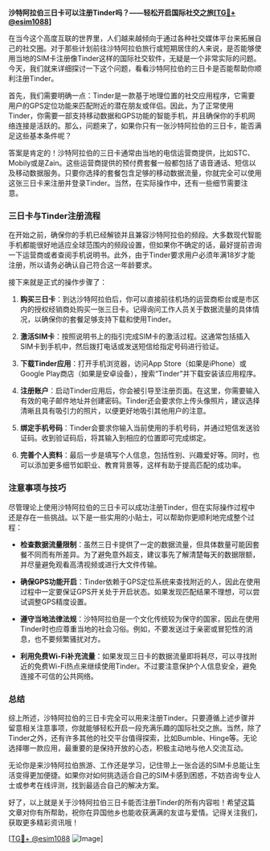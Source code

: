 **沙特阿拉伯三日卡可以注册Tinder吗？——轻松开启国际社交之旅[[TG💪+ @esim1088](https://t.me/s/esim1088)]**

在当今这个高度互联的世界里，人们越来越倾向于通过各种社交媒体平台来拓展自己的社交圈。对于那些计划前往沙特阿拉伯旅行或短期居住的人来说，是否能够使用当地的SIM卡注册像Tinder这样的国际社交软件，无疑是一个非常实际的问题。今天，我们就来详细探讨一下这个问题，看看沙特阿拉伯的三日卡是否能帮助你顺利注册Tinder。

首先，我们需要明确一点：Tinder是一款基于地理位置的社交应用程序，它需要用户的GPS定位功能来匹配附近的潜在朋友或伴侣。因此，为了正常使用Tinder，你需要一部支持移动数据和GPS功能的智能手机，并且确保你的手机网络连接是活跃的。那么，问题来了，如果你只有一张沙特阿拉伯的三日卡，能否满足这些基本条件呢？

答案是肯定的！沙特阿拉伯的三日卡通常由当地的电信运营商提供，比如STC、Mobily或是Zain。这些运营商提供的预付费套餐一般都包括了语音通话、短信以及移动数据服务。只要你选择的套餐包含足够的移动数据流量，你就完全可以使用这张三日卡来注册并登录Tinder。当然，在实际操作中，还有一些细节需要注意。

### 三日卡与Tinder注册流程

在开始之前，确保你的手机已经解锁并且兼容沙特阿拉伯的频段。大多数现代智能手机都能很好地适应全球范围内的频段设置，但如果你不确定的话，最好提前咨询一下运营商或者查阅手机说明书。此外，由于Tinder要求用户必须年满18岁才能注册，所以请务必确认自己符合这一年龄要求。

接下来就是正式的操作步骤了：

1. **购买三日卡**：到达沙特阿拉伯后，你可以直接前往机场的运营商柜台或是市区内的授权经销商处购买一张三日卡。记得询问工作人员关于数据流量的具体情况，以确保你的套餐足够支持下载和使用Tinder。

2. **激活SIM卡**：按照说明书上的指引完成SIM卡的激活过程。这通常包括插入SIM卡到手机中，然后拨打电话或发送短信给指定号码进行验证。

3. **下载Tinder应用**：打开手机浏览器，访问App Store（如果是iPhone）或Google Play商店（如果是安卓设备），搜索“Tinder”并下载安装该应用程序。

4. **注册账户**：启动Tinder应用后，你会被引导至注册页面。在这里，你需要输入有效的电子邮件地址并创建密码。Tinder还会要求你上传头像照片，建议选择清晰且具有吸引力的照片，以便更好地吸引其他用户的注意。

5. **绑定手机号码**：Tinder会要求你输入当前使用的手机号码，并通过短信发送验证码。收到验证码后，将其输入到相应的位置即可完成绑定。

6. **完善个人资料**：最后一步是填写个人信息，包括性别、兴趣爱好等。同时，也可以添加更多细节如职业、教育背景等，这样有助于提高匹配的成功率。

### 注意事项与技巧

尽管理论上使用沙特阿拉伯的三日卡可以成功注册Tinder，但在实际操作过程中还是存在一些挑战。以下是一些实用的小贴士，可以帮助你更顺利地完成整个过程：

- **检查数据流量限制**：虽然三日卡提供了一定的数据流量，但具体数量可能因套餐不同而有所差异。为了避免意外超支，建议事先了解清楚每天的数据限额，并尽量避免观看高清视频或进行大文件传输。
  
- **确保GPS功能开启**：Tinder依赖于GPS定位系统来查找附近的人，因此在使用过程中一定要保证GPS开关处于开启状态。如果发现匹配结果不理想，可以尝试调整GPS精度设置。

- **遵守当地法律法规**：沙特阿拉伯是一个文化传统较为保守的国家，因此在使用Tinder时也应尊重当地的社会习俗。例如，不要发送过于亲密或冒犯性的消息，也不要频繁骚扰对方。

- **利用免费Wi-Fi补充流量**：如果发现三日卡的数据流量即将耗尽，可以寻找附近的免费Wi-Fi热点来继续使用Tinder。不过要注意保护个人信息安全，避免连接不可信的公共网络。

### 总结

综上所述，沙特阿拉伯的三日卡完全可以用来注册Tinder。只要遵循上述步骤并留意相关注意事项，你就能够轻松开启一段充满乐趣的国际社交之旅。当然，除了Tinder之外，还有许多其他的社交平台值得探索，比如Bumble、Hinge等。无论选择哪一款应用，最重要的是保持开放的心态，积极主动地与他人交流互动。

无论你是来沙特阿拉伯旅游、工作还是学习，记住带上一张合适的SIM卡总能让生活变得更加便捷。如果你对如何挑选适合自己的SIM卡感到困惑，不妨咨询专业人士或参考在线评测，找到最适合自己的解决方案。

好了，以上就是关于沙特阿拉伯三日卡能否注册Tinder的所有内容啦！希望这篇文章对你有所帮助，祝你在异国他乡也能收获满满的友谊与爱情。记得关注我们，获取更多精彩资讯哦！

[[TG💪+ @esim1088](https://t.me/s/esim1088) ![Image](https://i.postimg.cc/4NQfJmqS/Snipaste-2025-05-13-00-14-12.png)]